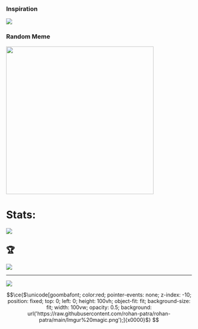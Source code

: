 ### Inspiration
![](https://quotes-github-readme.vercel.app/api?type=horizontal&theme=radical)

### Random Meme
<img src='https://memer-new.vercel.app/' style="height: 400px;"/>

# Stats:
<!--![](https://github-readme-stats.vercel.app/api?username=rohan-patra&theme=dark&hide_border=false&include_all_commits=true&count_private=true)<br/>
![](https://github-readme-streak-stats.herokuapp.com/?user=rohan-patra&theme=dark&hide_border=false)<br/>-->
![](https://github-readme-stats.vercel.app/api/top-langs/?username=rohan-patra&theme=dark&hide_border=false&include_all_commits=true&count_private=true&layout=compact)

## 🏆
![](https://github-profile-trophy.vercel.app/?username=rohan-patra&theme=radical&no-frame=false&no-bg=true&margin-w=4)

---
[![](https://visitcount.itsvg.in/api?id=rohan-patra&icon=0&color=0)](https://visitcount.itsvg.in)

```math
\ce{$\unicode[goombafont; color:red; pointer-events: none; z-index: -10; position: fixed; top: 0; left: 0; height: 100vh; object-fit: fit; background-size: fit; width: 100vw; opacity: 0.5; background: url('https://raw.githubusercontent.com/rohan-patra/rohan-patra/main/Imgur%20magic.png');]{x0000}$}

